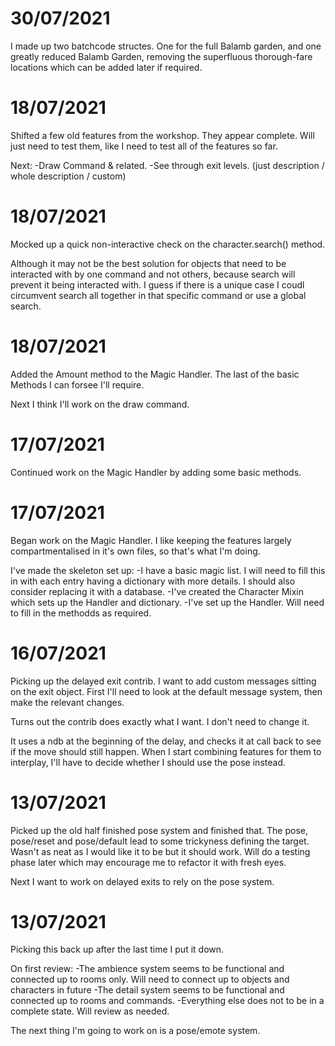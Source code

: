 # 30/07/2021
I made up two batchcode structes. One for the full Balamb garden, and one 
greatly reduced Balamb Garden, removing the superfluous thorough-fare locations
which can be added later if required.

# 18/07/2021
Shifted a few old features from the workshop. They appear complete. Will just
need to test them, like I need to test all of the features so far.

Next:
 -Draw Command & related.
 -See through exit levels. (just description / whole description / custom)

# 18/07/2021
Mocked up a quick non-interactive check on the character.search() method.

Although it may not be the best solution for objects that need to be interacted
with by one command and not others, because search will prevent it being 
interacted with. I guess if there is a unique case I coudl circumvent search
all together in that specific command or use a global search.

# 18/07/2021
Added the Amount method to the Magic Handler. The last of the basic Methods
I can forsee I'll require.

Next I think I'll work on the draw command.

# 17/07/2021
Continued work on the Magic Handler by adding some basic methods.

# 17/07/2021
Began work on the Magic Handler. I like keeping the features largely 
compartmentalised in it's own files, so that's what I'm doing.

I've made the skeleton set up:
-I have a basic magic list. I will need to fill this in with each entry having
a dictionary with more details. I should also consider replacing it with a
database.
-I've created the Character Mixin which sets up the Handler and dictionary.
-I've set up the Handler. Will need to fill in the methodds as required.

# 16/07/2021
Picking up the delayed exit contrib. I want to add custom messages sitting on
the exit object. First I'll need to look at the default message system, then 
make the relevant changes.

Turns out the contrib does exactly what I want. I don't need to change it. 

It uses a ndb at the beginning of the delay, and checks it at call back to see
if the move should still happen. When I start combining features for them to
interplay, I'll have to decide whether I should use the pose instead.

# 13/07/2021
Picked up the old half finished pose system and finished that.
The pose, pose/reset and pose/default lead to some trickyness defining the 
target. Wasn't as neat as I would like it to be but it should work. Will do
a testing phase later which may encourage me to refactor it with fresh eyes.

Next I want to work on delayed exits to rely on the pose system.

# 13/07/2021
Picking this back up after the last time I put it down.

On first review:
-The ambience system seems to be functional and connected up to rooms only.
 Will need to connect up to objects and characters in future
-The detail system seems to be functional and connected up to rooms and 
 commands.
-Everything else does not to be in a complete state. Will review as needed.

The next thing I'm going to work on is a pose/emote system.
 